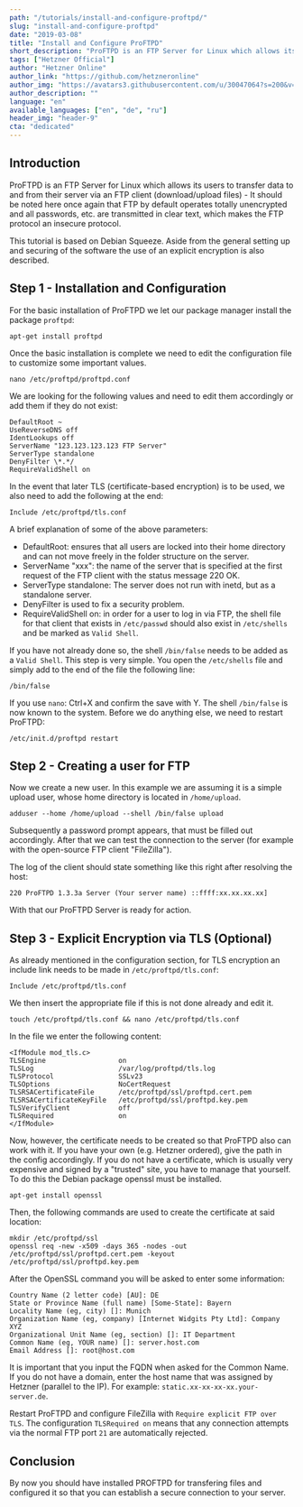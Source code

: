 ```yaml
---
path: "/tutorials/install-and-configure-proftpd/"
slug: "install-and-configure-proftpd"
date: "2019-03-08"
title: "Install and Configure ProFTPD"
short_description: "ProFTPD is an FTP Server for Linux which allows its users to transfer data to and from their server via an FTP client (download/upload files)."
tags: ["Hetzner Official"]
author: "Hetzner Online"
author_link: "https://github.com/hetzneronline"
author_img: "https://avatars3.githubusercontent.com/u/30047064?s=200&v=4"
author_description: ""
language: "en"
available_languages: ["en", "de", "ru"]
header_img: "header-9"
cta: "dedicated"
---
```


## Introduction

ProFTPD is an FTP Server for Linux which allows its users to transfer data to and from their server via an FTP client (download/upload files) - It should be noted here once again that FTP by default operates totally unencrypted and all passwords, etc. are transmitted in clear text, which makes the FTP protocol an insecure protocol.

This tutorial is based on Debian Squeeze. Aside from the general setting up and securing of the software the use of an explicit encryption is also described.

## Step 1 - Installation and Configuration

For the basic installation of ProFTPD we let our package manager install the package `proftpd`:

```console
apt-get install proftpd
```

Once the basic installation is complete we need to edit the configuration file to customize some important values.

```console
nano /etc/proftpd/proftpd.conf
```

We are looking for the following values and need to edit them accordingly or add them if they do not exist:

```text
DefaultRoot ~
UseReverseDNS off
IdentLookups off
ServerName "123.123.123.123 FTP Server"
ServerType standalone
DenyFilter \*.*/
RequireValidShell on
```

In the event that later TLS (certificate-based encryption) is to be used, we also need to add the following at the end:

```text
Include /etc/proftpd/tls.conf
```

A brief explanation of some of the above parameters:

* DefaultRoot: ensures that all users are locked into their home directory and can not move freely in the folder structure on the server.
* ServerName "xxx": the name of the server that is specified at the first request of the FTP client with the status message 220 OK.
* ServerType standalone: The server does not run with inetd, but as a standalone server.
* DenyFilter is used to fix a security problem.
* RequireValidShell on: in order for a user to log in via FTP, the shell file for that client that exists in `/etc/passwd` should also exist in `/etc/shells` and be marked as `Valid Shell`.

If you have not already done so, the shell `/bin/false` needs to be added as a `Valid Shell`. This step is very simple. You open the `/etc/shells` file and simply add to the end of the file the following line:

```text
/bin/false
```

If you use `nano`: Ctrl+X and confirm the save with Y. The shell `/bin/false` is now known to the system. Before we do anything else, we need to restart ProFTPD:

```console
/etc/init.d/proftpd restart
```

## Step 2 - Creating a user for FTP

Now we create a new user. In this example we are assuming it is a simple upload user, whose home directory is located in `/home/upload`.

```console
adduser --home /home/upload --shell /bin/false upload
```

Subsequently a password prompt appears, that must be filled out accordingly. After that we can test the connection to the server (for example with the open-source FTP client "FileZilla").

The log of the client should state something like this right after resolving the host:

```text
220 ProFTPD 1.3.3a Server (Your server name) ::ffff:xx.xx.xx.xx]
```

With that our ProFTPD Server is ready for action.

## Step 3 - Explicit Encryption via TLS (Optional)

As already mentioned in the configuration section, for TLS encryption an include link needs to be made in `/etc/proftpd/tls.conf`:

```text
Include /etc/proftpd/tls.conf
```

We then insert the appropriate file if this is not done already and edit it.

```console
touch /etc/proftpd/tls.conf && nano /etc/proftpd/tls.conf
```

In the file we enter the following content:

```text
<IfModule mod_tls.c>
TLSEngine                  on
TLSLog                     /var/log/proftpd/tls.log
TLSProtocol                SSLv23
TLSOptions                 NoCertRequest
TLSRSACertificateFile      /etc/proftpd/ssl/proftpd.cert.pem
TLSRSACertificateKeyFile   /etc/proftpd/ssl/proftpd.key.pem
TLSVerifyClient            off
TLSRequired                on
</IfModule>
```

Now, however, the certificate needs to be created so that ProFTPD also can work with it. If you have your own (e.g. Hetzner ordered), give the path in the config accordingly. If you do not have a certificate, which is usually very expensive and signed by a "trusted" site, you have to manage that yourself. To do this the Debian package openssl must be installed.

```console
apt-get install openssl
```

Then, the following commands are used to create the certificate at said location:

```console
mkdir /etc/proftpd/ssl
openssl req -new -x509 -days 365 -nodes -out /etc/proftpd/ssl/proftpd.cert.pem -keyout /etc/proftpd/ssl/proftpd.key.pem
```

After the OpenSSL command you will be asked to enter some information:

```text
Country Name (2 letter code) [AU]: DE
State or Province Name (full name) [Some-State]: Bayern
Locality Name (eg, city) []: Munich
Organization Name (eg, company) [Internet Widgits Pty Ltd]: Company XYZ
Organizational Unit Name (eg, section) []: IT Department
Common Name (eg, YOUR name) []: server.host.com
Email Address []: root@host.com
```

It is important that you input the FQDN when asked for the Common Name. If you do not have a domain, enter the host name that was assigned by Hetzner (parallel to the IP). For example: `static.xx-xx-xx-xx.your-server.de`.

Restart ProFTPD and configure FileZilla with `Require explicit FTP over TLS`. The configuration `TLSRequired on` means that any connection attempts via the normal FTP port `21` are automatically rejected.

## Conclusion

By now you should have installed PROFTPD for transfering files and configured it so that you can establish a secure connection to your server.
